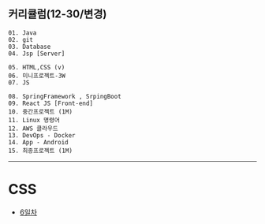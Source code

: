 ## 커리큘럼(12-30/변경)
```
01. Java
02. git
03. Database 
04. Jsp [Server]

05. HTML,CSS (v)  
06. 미니프로젝트-3W 
07. JS

08. SpringFramework , SrpingBoot
09. React JS [Front-end]
10. 중간프로젝트 (1M)
11. Linux 명령어
12. AWS 클라우드
13. DevOps - Docker
14. App - Android
15. 최종프로젝트 (1M)
```
---
# CSS
+ [6일차](6일차.md)